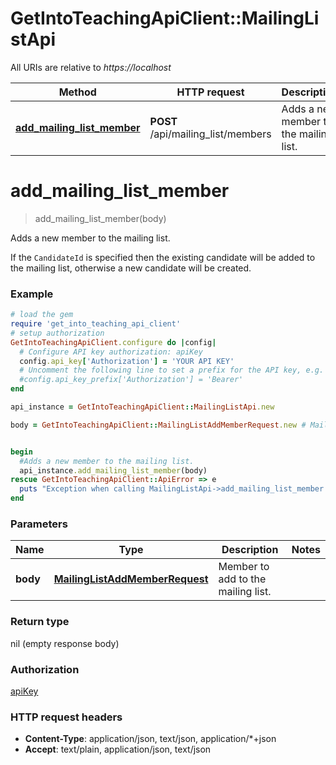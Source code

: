 # GetIntoTeachingApiClient::MailingListApi

All URIs are relative to *https://localhost*

Method | HTTP request | Description
------------- | ------------- | -------------
[**add_mailing_list_member**](MailingListApi.md#add_mailing_list_member) | **POST** /api/mailing_list/members | Adds a new member to the mailing list.


# **add_mailing_list_member**
> add_mailing_list_member(body)

Adds a new member to the mailing list.

If the `CandidateId` is specified then the existing candidate will be added to the mailing list, otherwise a new candidate will be created.

### Example
```ruby
# load the gem
require 'get_into_teaching_api_client'
# setup authorization
GetIntoTeachingApiClient.configure do |config|
  # Configure API key authorization: apiKey
  config.api_key['Authorization'] = 'YOUR API KEY'
  # Uncomment the following line to set a prefix for the API key, e.g. 'Bearer' (defaults to nil)
  #config.api_key_prefix['Authorization'] = 'Bearer'
end

api_instance = GetIntoTeachingApiClient::MailingListApi.new

body = GetIntoTeachingApiClient::MailingListAddMemberRequest.new # MailingListAddMemberRequest | Member to add to the mailing list.


begin
  #Adds a new member to the mailing list.
  api_instance.add_mailing_list_member(body)
rescue GetIntoTeachingApiClient::ApiError => e
  puts "Exception when calling MailingListApi->add_mailing_list_member: #{e}"
end
```

### Parameters

Name | Type | Description  | Notes
------------- | ------------- | ------------- | -------------
 **body** | [**MailingListAddMemberRequest**](MailingListAddMemberRequest.md)| Member to add to the mailing list. | 

### Return type

nil (empty response body)

### Authorization

[apiKey](../README.md#apiKey)

### HTTP request headers

 - **Content-Type**: application/json, text/json, application/*+json
 - **Accept**: text/plain, application/json, text/json



